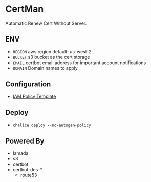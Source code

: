 # CertMan

Automatic Renew Cert Without Server.

## ENV

- `REGION` aws region default: us-west-2
- `BUCKET` s3 bucket as the cert storage
- `EMAIL` certbot email address for important account notifications
- `DOMAIN` Domain names to apply
  
## Configuration

- [IAM Policy Template](man/.chalice/policy-dev.json)

## Deploy

- ```chalice deploy --no-autogen-policy```

## Powered By

- lamada
- s3
- certbot
- certbot-dns-*
  - route53
